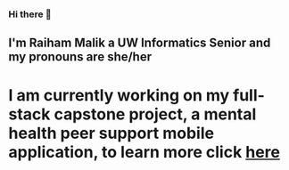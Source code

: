 ### Hi there 👋
## I'm Raiham Malik a UW Informatics Senior and my pronouns are she/her
# I am currently working on my full-stack capstone project, a mental health peer support mobile application, to learn more click <a href= https://www.listeningpal.com/>here</a>
<!--
**Raihamm/Raihamm** is a ✨ _special_ ✨ repository because its `README.md` (this file) appears on your GitHub profile.

Here are some ideas to get you started:

- 🔭 I’m currently working on ...
- 🌱 I’m currently learning ...
- 👯 I’m looking to collaborate on ...
- 🤔 I’m looking for help with ...
- 💬 Ask me about ...
- 📫 How to reach me: ...
- 😄 Pronouns: ...
- ⚡ Fun fact: ...
-->

